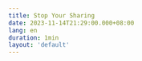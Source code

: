 ```yaml
---
title: Stop Your Sharing
date: 2023-11-14T21:29:00.000+08:00
lang: en
duration: 1min
layout: 'default'
---
```


<Title />

::GlobalAlert{type="caution"}
In the future, you won't need to share your ideas or use your products at work, because your colleagues simply don't think it's good. They prefer old things and don't have the time to read through the carefully crafted documents you've prepared. They are all old-fashioned.
::


